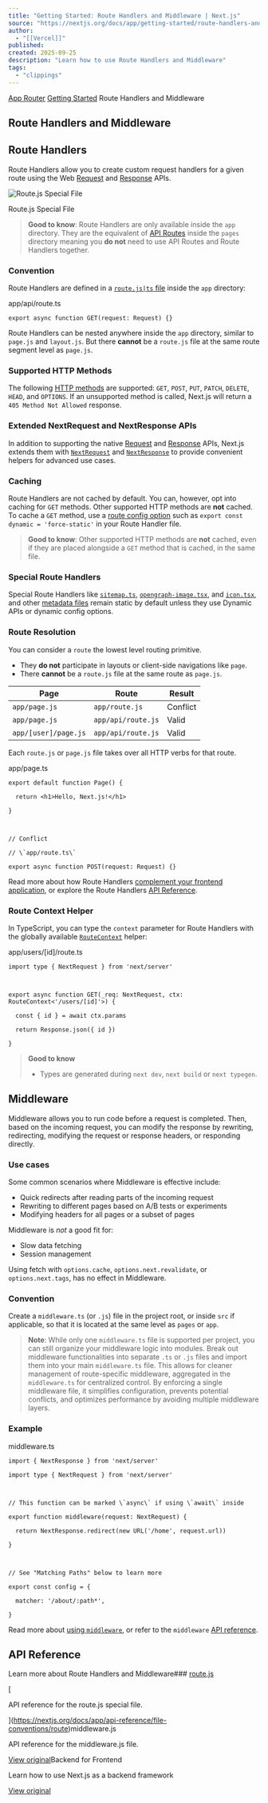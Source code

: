```yaml
---
title: "Getting Started: Route Handlers and Middleware | Next.js"
source: "https://nextjs.org/docs/app/getting-started/route-handlers-and-middleware"
author:
  - "[[Vercel]]"
published:
created: 2025-09-25
description: "Learn how to use Route Handlers and Middleware"
tags:
  - "clippings"
---
```

[App Router](https://nextjs.org/docs/app) [Getting Started](https://nextjs.org/docs/app/getting-started) Route Handlers and Middleware

## Route Handlers and Middleware

## Route Handlers

Route Handlers allow you to create custom request handlers for a given route using the Web [Request](https://developer.mozilla.org/docs/Web/API/Request) and [Response](https://developer.mozilla.org/docs/Web/API/Response) APIs.

![Route.js Special File](https://nextjs.org/_next/image?url=https%3A%2F%2Fh8DxKfmAPhn8O0p3.public.blob.vercel-storage.com%2Fdocs%2Flight%2Froute-special-file.png&w=1920&q=75)

Route.js Special File

> **Good to know**: Route Handlers are only available inside the `app` directory. They are the equivalent of [API Routes](https://nextjs.org/docs/pages/building-your-application/routing/api-routes) inside the `pages` directory meaning you **do not** need to use API Routes and Route Handlers together.

### Convention

Route Handlers are defined in a [`route.js|ts` file](https://nextjs.org/docs/app/api-reference/file-conventions/route) inside the `app` directory:

app/api/route.ts

```
export async function GET(request: Request) {}
```

Route Handlers can be nested anywhere inside the `app` directory, similar to `page.js` and `layout.js`. But there **cannot** be a `route.js` file at the same route segment level as `page.js`.

### Supported HTTP Methods

The following [HTTP methods](https://developer.mozilla.org/docs/Web/HTTP/Methods) are supported: `GET`, `POST`, `PUT`, `PATCH`, `DELETE`, `HEAD`, and `OPTIONS`. If an unsupported method is called, Next.js will return a `405 Method Not Allowed` response.

### Extended NextRequest and NextResponse APIs

In addition to supporting the native [Request](https://developer.mozilla.org/docs/Web/API/Request) and [Response](https://developer.mozilla.org/docs/Web/API/Response) APIs, Next.js extends them with [`NextRequest`](https://nextjs.org/docs/app/api-reference/functions/next-request) and [`NextResponse`](https://nextjs.org/docs/app/api-reference/functions/next-response) to provide convenient helpers for advanced use cases.

### Caching

Route Handlers are not cached by default. You can, however, opt into caching for `GET` methods. Other supported HTTP methods are **not** cached. To cache a `GET` method, use a [route config option](https://nextjs.org/docs/app/api-reference/file-conventions/route-segment-config#dynamic) such as `export const dynamic = 'force-static'` in your Route Handler file.

> **Good to know**: Other supported HTTP methods are **not** cached, even if they are placed alongside a `GET` method that is cached, in the same file.

### Special Route Handlers

Special Route Handlers like [`sitemap.ts`](https://nextjs.org/docs/app/api-reference/file-conventions/metadata/sitemap), [`opengraph-image.tsx`](https://nextjs.org/docs/app/api-reference/file-conventions/metadata/opengraph-image), and [`icon.tsx`](https://nextjs.org/docs/app/api-reference/file-conventions/metadata/app-icons), and other [metadata files](https://nextjs.org/docs/app/api-reference/file-conventions/metadata) remain static by default unless they use Dynamic APIs or dynamic config options.

### Route Resolution

You can consider a `route` the lowest level routing primitive.

- They **do not** participate in layouts or client-side navigations like `page`.
- There **cannot** be a `route.js` file at the same route as `page.js`.

| Page | Route | Result |
| --- | --- | --- |
| `app/page.js` | `app/route.js` | Conflict |
| `app/page.js` | `app/api/route.js` | Valid |
| `app/[user]/page.js` | `app/api/route.js` | Valid |

Each `route.js` or `page.js` file takes over all HTTP verbs for that route.

app/page.ts

```
export default function Page() {

  return <h1>Hello, Next.js!</h1>

}

 

// Conflict

// \`app/route.ts\`

export async function POST(request: Request) {}
```

Read more about how Route Handlers [complement your frontend application](https://nextjs.org/docs/app/guides/backend-for-frontend), or explore the Route Handlers [API Reference](https://nextjs.org/docs/app/api-reference/file-conventions/route).

### Route Context Helper

In TypeScript, you can type the `context` parameter for Route Handlers with the globally available [`RouteContext`](https://nextjs.org/docs/app/api-reference/file-conventions/route#route-context-helper) helper:

app/users/\[id\]/route.ts

```
import type { NextRequest } from 'next/server'

 

export async function GET(_req: NextRequest, ctx: RouteContext<'/users/[id]'>) {

  const { id } = await ctx.params

  return Response.json({ id })

}
```

> **Good to know**
> 
> - Types are generated during `next dev`, `next build` or `next typegen`.

## Middleware

Middleware allows you to run code before a request is completed. Then, based on the incoming request, you can modify the response by rewriting, redirecting, modifying the request or response headers, or responding directly.

### Use cases

Some common scenarios where Middleware is effective include:

- Quick redirects after reading parts of the incoming request
- Rewriting to different pages based on A/B tests or experiments
- Modifying headers for all pages or a subset of pages

Middleware is *not* a good fit for:

- Slow data fetching
- Session management

Using fetch with `options.cache`, `options.next.revalidate`, or `options.next.tags`, has no effect in Middleware.

### Convention

Create a `middleware.ts` (or `.js`) file in the project root, or inside `src` if applicable, so that it is located at the same level as `pages` or `app`.

> **Note**: While only one `middleware.ts` file is supported per project, you can still organize your middleware logic into modules. Break out middleware functionalities into separate `.ts` or `.js` files and import them into your main `middleware.ts` file. This allows for cleaner management of route-specific middleware, aggregated in the `middleware.ts` for centralized control. By enforcing a single middleware file, it simplifies configuration, prevents potential conflicts, and optimizes performance by avoiding multiple middleware layers.

### Example

middleware.ts

```
import { NextResponse } from 'next/server'

import type { NextRequest } from 'next/server'

 

// This function can be marked \`async\` if using \`await\` inside

export function middleware(request: NextRequest) {

  return NextResponse.redirect(new URL('/home', request.url))

}

 

// See "Matching Paths" below to learn more

export const config = {

  matcher: '/about/:path*',

}
```

Read more about [using `middleware`](https://nextjs.org/docs/app/guides/backend-for-frontend#middleware), or refer to the `middleware` [API reference](https://nextjs.org/docs/app/api-reference/file-conventions/middleware).

## API Reference

Learn more about Route Handlers and Middleware### [route.js](https://nextjs.org/docs/app/api-reference/file-conventions/route)

[

API reference for the route.js special file.

](https://nextjs.org/docs/app/api-reference/file-conventions/route)middleware.js

API reference for the middleware.js file.

[View original](https://nextjs.org/docs/app/api-reference/file-conventions/middleware)Backend for Frontend

Learn how to use Next.js as a backend framework

[View original](https://nextjs.org/docs/app/guides/backend-for-frontend)